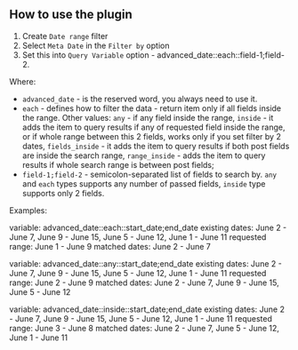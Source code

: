 ## How to use the plugin

1. Create `Date range` filter
2. Select `Meta Date` in the `Filter by` option
3. Set this into `Query Variable` option - advanced_date::each::field-1;field-2.

Where:
- `advanced_date` - is the reserved word, you always need to use it.
- `each` - defines how to filter the data - return item only if all fields inside the range. Other values: `any` - if any field inside the range, `inside` - it adds the item to query results if any of requested field inside the range, or if whole range between this 2 fields, works only if you set filter by 2 dates, `fields_inside` - it adds the item to query results if both post fields are inside the search range, `range_inside` - adds the item to query results if whole search range is between post fields;
- `field-1;field-2` - semicolon-separated list of fields to search by. `any` and `each` types supports any number of passed fields, `inside` type supports only 2 fields.

Examples:

variable: advanced_date::each::start_date;end_date
existing dates: June 2 - June 7, June 9 - June 15, June 5 - June 12, June 1 - June 11
requested range: June 1 - June 9
matched dates: June 2 - June 7

variable: advanced_date::any::start_date;end_date
existing dates: June 2 - June 7, June 9 - June 15, June 5 - June 12, June 1 - June 11
requested range: June 2 - June 9
matched dates: June 2 - June 7, June 9 - June 15, June 5 - June 12

variable: advanced_date::inside::start_date;end_date
existing dates: June 2 - June 7, June 9 - June 15, June 5 - June 12, June 1 - June 11
requested range: June 3 - June 8
matched dates: June 2 - June 7, June 5 - June 12, June 1 - June 11
